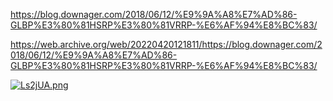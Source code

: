 https://blog.downager.com/2018/06/12/%E9%9A%A8%E7%AD%86-GLBP%E3%80%81HSRP%E3%80%81VRRP-%E6%AF%94%E8%BC%83/

https://web.archive.org/web/20220420121811/https://blog.downager.com/2018/06/12/%E9%9A%A8%E7%AD%86-GLBP%E3%80%81HSRP%E3%80%81VRRP-%E6%AF%94%E8%BC%83/

[![Ls2jUA.png](https://s1.ax1x.com/2022/04/20/Ls2jUA.png)](https://imgtu.com/i/Ls2jUA)